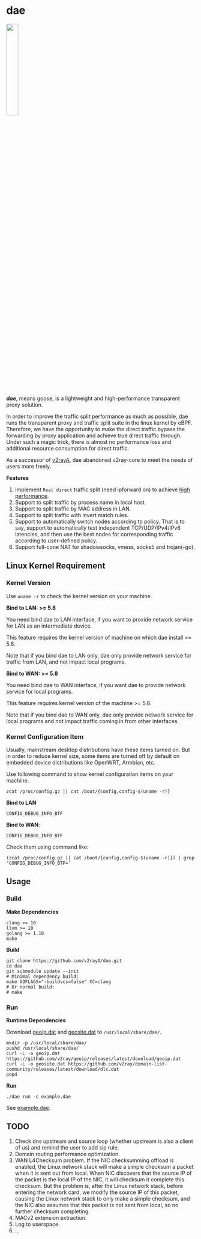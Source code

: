 # dae

<img src="https://github.com/v2rayA/dae/blob/main/logo.png" border="0" width="25%">

***dae***, means goose, is a lightweight and high-performance transparent proxy solution.

In order to improve the traffic split performance as much as possible, dae runs the transparent proxy and traffic split suite in the linux kernel by eBPF. Therefore, we have the opportunity to make the direct traffic bypass the forwarding by proxy application and achieve true direct traffic through. Under such a magic trick, there is almost no performance loss and additional resource consumption for direct traffic.

As a successor of [v2rayA](https://github.com/v2rayA/v2rayA), dae abandoned v2ray-core to meet the needs of users more freely.

**Features**

1. Implement `Real direct` traffic split (need ipforward on) to achieve [high performance](https://docs.google.com/spreadsheets/d/1UaWU6nNho7edBNjNqC8dfGXLlW0-cm84MM7sH6Gp7UE/edit?usp=sharing).
1. Support to split traffic by process name in local host.
1. Support to split traffic by MAC address in LAN.
1. Support to split traffic with invert match rules.
1. Support to automatically switch nodes according to policy. That is to say, support to automatically test independent TCP/UDP/IPv4/IPv6 latencies, and then use the best nodes for corresponding traffic according to user-defined policy.
1. Support full-cone NAT for shadowsocks, vmess, socks5 and trojan(-go).

## Linux Kernel Requirement

### Kernel Version

Use `uname -r` to check the kernel version on your machine.

**Bind to LAN: >= 5.8**

You need bind dae to LAN interface, if you want to provide network service for LAN as an intermediate device.

This feature requires the kernel version of machine on which dae install >= 5.8.

Note that if you bind dae to LAN only, dae only provide network service for traffic from LAN, and not impact local programs.

**Bind to WAN: >= 5.8**

You need bind dae to WAN interface, if you want dae to provide network service for local programs.

This feature requires kernel version of the machine >= 5.8.

Note that if you bind dae to WAN only, dae only provide network service for local programs and not impact traffic coming in from other interfaces.

### Kernel Configuration Item

Usually, mainstream desktop distributions have these items turned on. But in order to reduce kernel size, some items are turned off by default on embedded device distributions like OpenWRT, Armbian, etc.

Use following command to show kernel configuration items on your machine.

```shell
zcat /proc/config.gz || cat /boot/{config,config-$(uname -r)}
```

**Bind to LAN**

```
CONFIG_DEBUG_INFO_BTF
```

**Bind to WAN**:

```
CONFIG_DEBUG_INFO_BTF
```

Check them using command like:

```shell
(zcat /proc/config.gz || cat /boot/{config,config-$(uname -r)}) | grep 'CONFIG_DEBUG_INFO_BTF='
```

## Usage

### Build

**Make Dependencies**
```
clang >= 10
llvm >= 10
golang >= 1.18
make
```

**Build**
```shell
git clone https://github.com/v2rayA/dae.git
cd dae
git submodule update --init
# Minimal dependency build:
make GOFLAGS="-buildvcs=false" CC=clang
# Or normal build:
# make
```

### Run

**Runtime Dependencies**

Download [geoip.dat](https://github.com/v2ray/geoip/releases/latest) and [geosite.dat](https://github.com/v2fly/domain-list-community/releases/latest) to `/usr/local/share/dae/`.

```
mkdir -p /usr/local/share/dae/
pushd /usr/local/share/dae/
curl -L -o geoip.dat https://github.com/v2ray/geoip/releases/latest/download/geoip.dat
curl -L -o geosite.dat https://github.com/v2ray/domain-list-community/releases/latest/download/dlc.dat
popd
```

**Run**

```shell
./dae run -c example.dae
```

See [example.dae](https://github.com/v2rayA/dae/blob/main/example.dae).

## TODO

1. Check dns upstream and source loop (whether upstream is also a client of us) and remind the user to add sip rule.
1. Domain routing performance optimization.
1. WAN L4Checksum problem.
   If the NIC checksumming offload is enabled, the Linux network stack will make a simple checksum a packet when it is sent out from local. When NIC discovers that the source IP of the packet is the local IP of the NIC, it will checksum it complete this checksum.
   But the problem is, after the Linux network stack, before entering the network card, we modify the source IP of this packet, causing the Linux network stack to only make a simple checksum, and the NIC also assumes that this packet is not sent from local, so no further checksum completing.
1. MACv2 extension extraction.
1. Log to userspace.
1. ...
